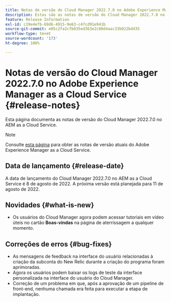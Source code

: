 ```yaml
---
title: Notas de versão do Cloud Manager 2022.7.0 no Adobe Experience Manager as a Cloud Service
description: Estas são as notas de versão do Cloud Manager 2022.7.0 no AEM as a Cloud Service.
feature: Release Information
exl-id: c19e4efb-69d6-4915-9e63-c47cd91e941b
source-git-commit: e05c2fa2cfb035ed363e2c80d4aac33b022bd435
workflow-type: tm+mt
source-wordcount: '173'
ht-degree: 100%

---
```


# Notas de versão do Cloud Manager 2022.7.0 no Adobe Experience Manager as a Cloud Service {#release-notes}

Esta página documenta as notas de versão do Cloud Manager 2022.7.0 no AEM as a Cloud Service.

>[!NOTE]
>
>Consulte [esta página](/help/release-notes/release-notes-cloud/release-notes-current.md) para obter as notas de versão atuais do Adobe Experience Manager as a Cloud Service.

## Data de lançamento {#release-date}

A data de lançamento do Cloud Manager 2022.7.0 no AEM as a Cloud Service é 8 de agosto de 2022. A próxima versão está planejada para 11 de agosto de 2022.

## Novidades {#what-is-new}

* Os usuários do Cloud Manager agora podem acessar tutoriais em vídeo úteis no cartão **Boas-vindas** na página de aterrissagem a qualquer momento.

## Correções de erros {#bug-fixes}

* As mensagens de feedback na interface do usuário relacionadas à criação da subconta do New Relic durante a criação do programa foram aprimoradas.
* Agora os usuários podem baixar os logs de teste da interface personalizada na interface do usuário do Cloud Manager.
* Correção de um problema em que, após a aprovação de um pipeline de front-end, nenhuma chamada era feita para executar a etapa de implantação.

